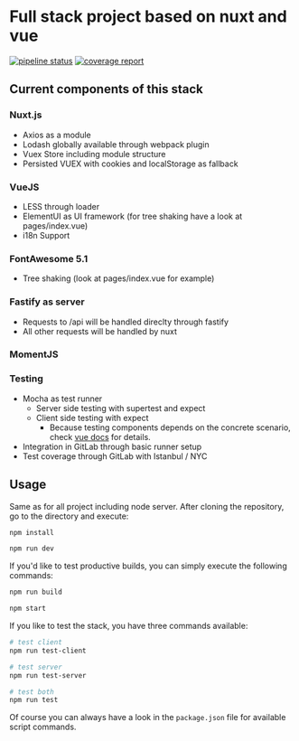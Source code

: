 # Full stack project based on nuxt and vue 
[![pipeline status](http://gitlab.projects-by-me.de/playground/nuxt-full-fastify/badges/master/pipeline.svg)](http://gitlab.projects-by-me.de/playground/nuxt-full-fastify/commits/master)
 [![coverage report](http://gitlab.projects-by-me.de/playground/nuxt-full-fastify/badges/master/coverage.svg)](http://gitlab.projects-by-me.de/playground/nuxt-full-fastify/commits/master)

## Current components of this stack

### Nuxt.js

* Axios as a module
* Lodash globally available through webpack plugin
* Vuex Store including module structure
* Persisted VUEX with cookies and localStorage as fallback

### VueJS

* LESS through loader
* ElementUI as UI framework (for tree shaking have a look at pages/index.vue)
* i18n Support

### FontAwesome 5.1

* Tree shaking (look at pages/index.vue for example)

### Fastify as server
* Requests to /api will be handled direclty through fastify
* All other requests will be handled by nuxt

### MomentJS

### Testing
* Mocha as test runner
    * Server side testing with supertest and expect
    * Client side testing with expect
        * Because testing components depends on the concrete scenario, check [vue docs](https://vuejs.org/v2/guide/unit-testing.html#Setup-and-Tooling) for details.
* Integration in GitLab through basic runner setup
* Test coverage through GitLab with Istanbul / NYC

## Usage

Same as for all project including node server. After cloning the repository, go to the directory and execute:

```bash 
npm install

npm run dev
```

If you'd like to test productive builds, you can simply execute the following commands:

```bash
npm run build

npm start
```

If you like to test the stack, you have three commands available:

```bash
# test client
npm run test-client

# test server
npm run test-server

# test both
npm run test
```

Of course you can always have a look in the `package.json` file for available script commands.
